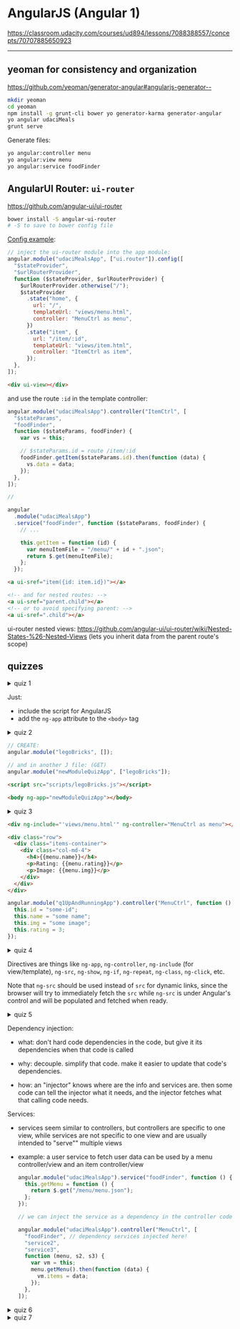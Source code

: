 # AngularJS (Angular 1)

<https://classroom.udacity.com/courses/ud894/lessons/7088388557/concepts/70707885650923>

---

## yeoman for consistency and organization

<https://github.com/yeoman/generator-angular#angularjs-generator-->

```bash
mkdir yeoman
cd yeoman
npm install -g grunt-cli bower yo generator-karma generator-angular
yo angular udaciMeals
grunt serve
```

Generate files:

```bash
yo angular:controller menu
yo angular:view menu
yo angular:service foodFinder
```

## AngularUI Router: `ui-router`

<https://github.com/angular-ui/ui-router>

```bash
bower install -S angular-ui-router
# -S to save to bower config file
```

[Config example](https://github.com/angular-ui/ui-router/wiki/Quick-Reference#configure-your-states-in-your-modules-config-method):

```js
// inject the ui-router module into the app module:
angular.module("udaciMealsApp", ["ui.router"]).config([
  "$stateProvider",
  "$urlRouterProvider",
  function ($stateProvider, $urlRouterProvider) {
    $urlRouterProvider.otherwise("/");
    $stateProvider
      .state("home", {
        url: "/",
        templateUrl: "views/menu.html",
        controller: "MenuCtrl as menu",
      })
      .state("item", {
        url: "/item/:id",
        templateUrl: "views/item.html",
        controller: "ItemCtrl as item",
      });
  },
]);
```

```html
<div ui-view></div>
```

and use the route `:id` in the template controller:

```js
angular.module("udaciMealsApp").controller("ItemCtrl", [
  "$stateParams",
  "foodFinder",
  function ($stateParams, foodFinder) {
    var vs = this;

    // $stateParams.id = route /item/:id
    foodFinder.getItem($stateParams.id).then(function (data) {
      vs.data = data;
    });
  },
]);

//

angular
  .module("udaciMealsApp")
  .service("foodFinder", function ($stateParams, foodFinder) {
    // ...

    this.getItem = function (id) {
      var menuItemFile = "/menu/" + id + ".json";
      return $.get(menuItemFile);
    };
  });
```

```html
<a ui-sref="item({id: item.id})"></a>

<!-- and for nested routes: -->
<a ui-sref="parent.child"></a>
<!-- or to avoid specifying parent: -->
<a ui-sref=".child"></a>
```

ui-router nested views: <https://github.com/angular-ui/ui-router/wiki/Nested-States-%26-Nested-Views> (lets you inherit data from the parent route's scope)

## quizzes

<details>
<summary>quiz 1</summary>

<https://github.com/udacity/FEF-Quiz-Angular-Up-and-Running>

```bash
gh repo clone udacity/FEF-Quiz-Angular-Up-and-Running
cd FEF-Quiz-Angular-Up-and-Running
npm install
bower install
grunt serve
```

</details>

Just:

- include the script for AngularJS
- add the `ng-app` attribute to the `<body>` tag

<details>
<summary>quiz 2</summary>

<https://github.com/udacity/FEF-Quiz-Angular-Module>

```bash
gh repo clone udacity/FEF-Quiz-Angular-Module
cd FEF-Quiz-Angular-Module
npm install; bower install; grunt serve
```

</details>

```js
// CREATE:
angular.module("legoBricks", []);

// and in another J file: (GET)
angular.module("newModuleQuizApp", ["legoBricks"]);
```

```html
<script src="scripts/legoBricks.js"></script>
```

```html
<body ng-app="newModuleQuizApp"></body>
```

<details>
<summary>quiz 3</summary>

```bash
gh repo clone udacity/FEF-Quiz-Angular-Bootstrap; cd FEF-Quiz-Angular-Bootstrap; npm install; bower install; grunt serve
```

</details>

```html
<div ng-include="'views/menu.html'" ng-controller="MenuCtrl as menu"></div>
```

```html
<div class="row">
  <div class="items-container">
    <div class="col-md-4">
      <h4>{{menu.name}}</h4>
      <p>Rating: {{menu.rating}}</p>
      <p>Image: {{menu.img}}</p>
    </div>
  </div>
</div>
```

```js
angular.module("q1UpAndRunningApp").controller("MenuCtrl", function () {
  this.id = "some-id";
  this.name = "some name";
  this.img = "some image";
  this.rating = 3;
});
```

<details>
<summary>quiz 4</summary>

```bash
gh repo clone udacity/FEF-Quiz-Angular-Controllers; cd FEF-Quiz-Angular-Controllers; npm install; bower install; grunt serve
```

</details>

Directives are things like `ng-app`, `ng-controller`, `ng-include` (for view/template), `ng-src`, `ng-show`, `ng-if`, `ng-repeat`, `ng-class`, `ng-click`, etc.

Note that `ng-src` should be used instead of `src` for dynamic links, since the browser will try to immediately fetch the `src` while `ng-src` is under Angular's control and will be populated and fetched when ready.

<details>
<summary>quiz 5</summary>

```bash
gh repo clone udacity/FEF-Quiz-Angular-Directives; cd FEF-Quiz-Angular-Directives; npm i; bower install; grunt serve
```

</details>

Dependency injection:

- what: don't hard code dependencies in the code, but give it its dependencies when that code is called

- why: decouple. simplify that code. make it easier to update that code's dependencies.

- how: an "injector" knows where are the info and services are. then some code can tell the injector what it needs, and the injector fetches what that calling code needs.

Services:

- services seem similar to controllers, but controllers are specific to one view, while services are not specific to one view and are usually intended to "serve"" multiple views

- example: a user service to fetch user data can be used by a menu controller/view and an item controller/view

  ```js
  angular.module("udaciMealsApp").service("foodFinder", function () {
    this.getMenu = function () {
      return $.get("/menu/menu.json");
    };
  });

  // we can inject the service as a dependency in the controller code:

  angular.module("udaciMealsApp").controller("MenuCtrl", [
    "foodFinder", // dependency services injected here!
    "service2",
    "service3",
    function (menu, s2, s3) {
      var vm = this;
      menu.getMenu().then(function (data) {
        vm.items = data;
      });
    },
  ]);
  ```

<details>
<summary>quiz 6</summary>

```bash
gh repo clone udacity/FEF-Quiz-Angular-Services; cd FEF-Quiz-Angular-Services; npm i; bower install; grunt serve
```

</details>

<details>
<summary>quiz 7</summary>

```bash
gh repo clone udacity/FEF-Quiz-Angular-Routing; cd FEF-Quiz-Angular-Routing; npm i; bower install; grunt serve
```

</details>
